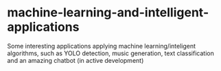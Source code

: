 # machine-learning-and-intelligent-applications
Some interesting applications applying machine learning/inteligent algorithms, such as YOLO detection, music generation, text classification and an amazing chatbot (in active development)  
